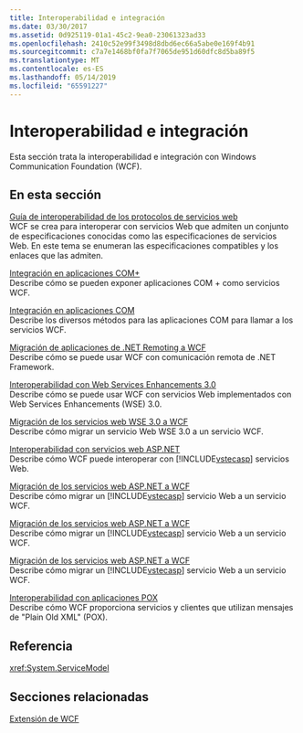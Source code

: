 ```yaml
---
title: Interoperabilidad e integración
ms.date: 03/30/2017
ms.assetid: 0d925119-01a1-45c2-9ea0-23061323ad33
ms.openlocfilehash: 2410c52e99f3498d8dbd6ec66a5abe0e169f4b91
ms.sourcegitcommit: c7a7e1468bf0fa7f7065de951d60dfc8d5ba89f5
ms.translationtype: MT
ms.contentlocale: es-ES
ms.lasthandoff: 05/14/2019
ms.locfileid: "65591227"
---
```

# <a name="interoperability-and-integration"></a>Interoperabilidad e integración
Esta sección trata la interoperabilidad e integración con Windows Communication Foundation (WCF).  
  
## <a name="in-this-section"></a>En esta sección  
 [Guía de interoperabilidad de los protocolos de servicios web](../../../../docs/framework/wcf/feature-details/web-services-protocols-interoperability-guide.md)  
 WCF se crea para interoperar con servicios Web que admiten un conjunto de especificaciones conocidas como las especificaciones de servicios Web. En este tema se enumeran las especificaciones compatibles y los enlaces que las admiten.  
  
 [Integración en aplicaciones COM+](../../../../docs/framework/wcf/feature-details/integrating-with-com-plus-applications.md)  
 Describe cómo se pueden exponer aplicaciones COM + como servicios WCF.  
  
 [Integración en aplicaciones COM](../../../../docs/framework/wcf/feature-details/integrating-with-com-applications.md)  
 Describe los diversos métodos para las aplicaciones COM para llamar a los servicios WCF.  
  
 [Migración de aplicaciones de .NET Remoting a WCF](../../../../docs/framework/wcf/feature-details/migrating-net-remoting-applications-to-wcf.md)  
 Describe cómo se puede usar WCF con comunicación remota de .NET Framework.  
  
 [Interoperabilidad con Web Services Enhancements 3.0](../../../../docs/framework/wcf/feature-details/interoperability-with-web-services-enhancements-3-0.md)  
 Describe cómo se puede usar WCF con servicios Web implementados con Web Services Enhancements (WSE) 3.0.  
  
 [Migración de los servicios web WSE 3.0 a WCF](../../../../docs/framework/wcf/feature-details/migrating-wse-3-0-web-services-to-wcf.md)  
 Describe cómo migrar un servicio Web WSE 3.0 a un servicio WCF.  
  
 [Interoperabilidad con servicios web ASP.NET](../../../../docs/framework/wcf/feature-details/interop-with-aspnet-web-services.md)  
 Describe cómo WCF puede interoperar con [!INCLUDE[vstecasp](../../../../includes/vstecasp-md.md)] servicios Web.  
  
 [Migración de los servicios web ASP.NET a WCF](../../../../docs/framework/wcf/feature-details/migrating-aspnet-web-services-to-wcf.md)  
 Describe cómo migrar un [!INCLUDE[vstecasp](../../../../includes/vstecasp-md.md)] servicio Web a un servicio WCF.  
  
 [Migración de los servicios web ASP.NET a WCF](../../../../docs/framework/wcf/feature-details/migrating-aspnet-web-services-to-wcf.md)  
 Describe cómo migrar un [!INCLUDE[vstecasp](../../../../includes/vstecasp-md.md)] servicio Web a un servicio WCF.  
  
 [Migración de los servicios web ASP.NET a WCF](../../../../docs/framework/wcf/feature-details/migrating-aspnet-web-services-to-wcf.md)  
 Describe cómo migrar un [!INCLUDE[vstecasp](../../../../includes/vstecasp-md.md)] servicio Web a un servicio WCF.  
  
 [Interoperabilidad con aplicaciones POX](../../../../docs/framework/wcf/feature-details/interoperability-with-pox-applications.md)  
 Describe cómo WCF proporciona servicios y clientes que utilizan mensajes de "Plain Old XML" (POX).  
  
## <a name="reference"></a>Referencia  
 <xref:System.ServiceModel>  
  
## <a name="related-sections"></a>Secciones relacionadas  
 [Extensión de WCF](../../../../docs/framework/wcf/extending/index.md)
